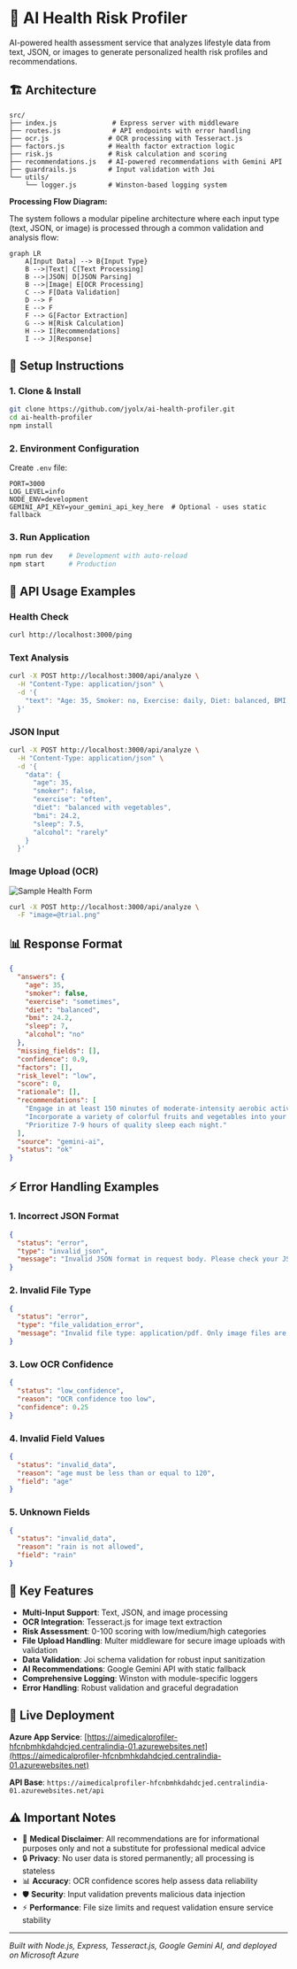 # 🏥 AI Health Risk Profiler

AI-powered health assessment service that analyzes lifestyle data from text, JSON, or images to generate personalized health risk profiles and recommendations.

## 🏗️ Architecture

```
src/
├── index.js              # Express server with middleware
├── routes.js             # API endpoints with error handling
├── ocr.js               # OCR processing with Tesseract.js
├── factors.js           # Health factor extraction logic
├── risk.js              # Risk calculation and scoring
├── recommendations.js   # AI-powered recommendations with Gemini API
├── guardrails.js        # Input validation with Joi
└── utils/
    └── logger.js        # Winston-based logging system
```

**Processing Flow Diagram:**

The system follows a modular pipeline architecture where each input type (text, JSON, or image) is processed through a common validation and analysis flow:

```mermaid
graph LR
    A[Input Data] --> B{Input Type}
    B -->|Text| C[Text Processing]
    B -->|JSON| D[JSON Parsing] 
    B -->|Image| E[OCR Processing]
    C --> F[Data Validation]
    D --> F
    E --> F
    F --> G[Factor Extraction]
    G --> H[Risk Calculation] 
    H --> I[Recommendations]
    I --> J[Response]
```

## 🚀 Setup Instructions

### 1. Clone & Install
```bash
git clone https://github.com/jyolx/ai-health-profiler.git
cd ai-health-profiler
npm install
```

### 2. Environment Configuration
Create `.env` file:
```env
PORT=3000
LOG_LEVEL=info
NODE_ENV=development
GEMINI_API_KEY=your_gemini_api_key_here  # Optional - uses static fallback
```

### 3. Run Application
```bash
npm run dev    # Development with auto-reload
npm start      # Production
```

## 📡 API Usage Examples

### Health Check
```bash
curl http://localhost:3000/ping
```

### Text Analysis
```bash
curl -X POST http://localhost:3000/api/analyze \
  -H "Content-Type: application/json" \
  -d '{
    "text": "Age: 35, Smoker: no, Exercise: daily, Diet: balanced, BMI: 24.2"
  }'
```

### JSON Input
```bash
curl -X POST http://localhost:3000/api/analyze \
  -H "Content-Type: application/json" \
  -d '{
    "data": {
      "age": 35,
      "smoker": false,
      "exercise": "often",
      "diet": "balanced with vegetables",
      "bmi": 24.2,
      "sleep": 7.5,
      "alcohol": "rarely"
    }
  }'
```

### Image Upload (OCR)

![Sample Health Form](./images/trial.png)

```bash
curl -X POST http://localhost:3000/api/analyze \
  -F "image=@trial.png"
```

## 📊 Response Format
```json
{
  "answers": {
    "age": 35,
    "smoker": false,
    "exercise": "sometimes",
    "diet": "balanced",
    "bmi": 24.2,
    "sleep": 7,
    "alcohol": "no"
  },
  "missing_fields": [],
  "confidence": 0.9,
  "factors": [],
  "risk_level": "low",
  "score": 0,
  "rationale": [],
  "recommendations": [
    "Engage in at least 150 minutes of moderate-intensity aerobic activity weekly.",
    "Incorporate a variety of colorful fruits and vegetables into your daily meals.",
    "Prioritize 7-9 hours of quality sleep each night."
  ],
  "source": "gemini-ai",
  "status": "ok"
}
```

## ⚡ Error Handling Examples

### 1. Incorrect JSON Format
```json
{
  "status": "error",
  "type": "invalid_json",
  "message": "Invalid JSON format in request body. Please check your JSON syntax."
}
```

### 2. Invalid File Type
```json
{
  "status": "error",
  "type": "file_validation_error",
  "message": "Invalid file type: application/pdf. Only image files are allowed."
}
```

### 3. Low OCR Confidence
```json
{
  "status": "low_confidence",
  "reason": "OCR confidence too low",
  "confidence": 0.25
}
```

### 4. Invalid Field Values
```json
{
  "status": "invalid_data",
  "reason": "age must be less than or equal to 120",
  "field": "age"
}
```

### 5. Unknown Fields
```json
{
  "status": "invalid_data",
  "reason": "rain is not allowed",
  "field": "rain"
}
```

## 🎯 Key Features

- **Multi-Input Support**: Text, JSON, and image processing
- **OCR Integration**: Tesseract.js for image text extraction
- **Risk Assessment**: 0-100 scoring with low/medium/high categories
- **File Upload Handling**: Multer middleware for secure image uploads with validation
- **Data Validation**: Joi schema validation for robust input sanitization
- **AI Recommendations**: Google Gemini API with static fallback
- **Comprehensive Logging**: Winston with module-specific loggers
- **Error Handling**: Robust validation and graceful degradation

## 🚀 Live Deployment

**Azure App Service**: [https://aimedicalprofiler-hfcnbmhkdahdcjed.centralindia-01.azurewebsites.net](https://aimedicalprofiler-hfcnbmhkdahdcjed.centralindia-01.azurewebsites.net)

**API Base**: `https://aimedicalprofiler-hfcnbmhkdahdcjed.centralindia-01.azurewebsites.net/api`

## ⚠️ Important Notes

- 🏥 **Medical Disclaimer**: All recommendations are for informational purposes only and not a substitute for professional medical advice
- 🔒 **Privacy**: No user data is stored permanently; all processing is stateless
- 📊 **Accuracy**: OCR confidence scores help assess data reliability
- 🛡️ **Security**: Input validation prevents malicious data injection
- ⚡ **Performance**: File size limits and request validation ensure service stability

---

*Built with Node.js, Express, Tesseract.js, Google Gemini AI, and deployed on Microsoft Azure*


